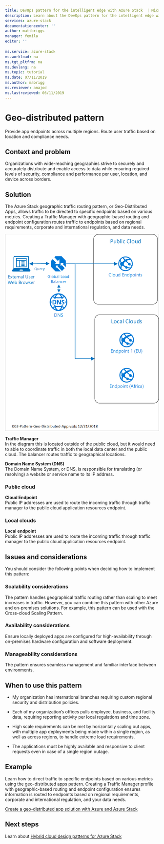 ```yaml
---
title: DevOps pattern for the intelligent edge with Azure Stack  | Microsoft Docs
description: Learn about the DevOps pattern for the intelligent edge with Azure Stack.
services: azure-stack
documentationcenter: ''
author: mattbriggs
manager: femila
editor: ''

ms.service: azure-stack
ms.workload: na
ms.tgt_pltfrm: na
ms.devlang: na
ms.topic: tutorial
ms.date: 07/11/2019
ms.author: mabrigg
ms.reviewer: anajod
ms.lastreviewed: 06/11/2019
---
```


# Geo-distributed pattern

Provide app endpoints across multiple regions. Route user traffic based on location and compliance needs.

## Context and problem

Organizations with wide-reaching geographies strive to securely and accurately distribute and enable access to data while ensuring required levels of security, compliance and performance per user, location, and device across borders.

## Solution

The Azure Stack geographic traffic routing pattern, or Geo-Distributed Apps, allows traffic to be directed to specific endpoints based on various metrics. Creating a Traffic Manager with geographic-based routing and endpoint configuration routes traffic to endpoints based on regional requirements, corporate and international regulation, and data needs.

![Geo-distributed pattern](media/azure-stack-edge-pattern-geo-distribution/geo-distribution.png)

**Traffic Manager**  
In the diagram this is located outside of the public cloud, but it would need to able to coordinate traffic in both the local data center and the public cloud. The balancer routes traffic to geographical locations.

**Domain Name System (DNS)**  
The Domain Name System, or DNS, is responsible for translating (or resolving) a website or service name to its IP address.

### Public cloud

**Cloud Endpoint**  
Public IP addresses are used to route the incoming traffic through traffic manager to the public cloud application resources endpoint.  

### Local clouds

**Local endpoint**  
Public IP addresses are used to route the incoming traffic through traffic manager to the public cloud application resources endpoint.

## Issues and considerations

You should consider the following points when deciding how to implement this pattern:

### Scalability considerations

The pattern handles geographical traffic routing rather than scaling to meet increases in traffic. However, you can combine this pattern with other Azure and on-premises solutions. For example, this pattern can be used with the Cross-cloud Scaling Pattern.

### Availability considerations

Ensure locally deployed apps are configured for high-availability through on-premises hardware configuration and software deployment.

### Manageability considerations

The pattern ensures seamless management and familiar interface between environments.

## When to use this pattern

-   My organization has international branches requiring custom regional security and distribution policies.

-   Each of my organization’s offices pulls employee, business, and facility data, requiring reporting activity per local regulations and time zone.

-   High scale requirements can be met by horizontally scaling out apps, with multiple app deployments being made within a single region, as well as across regions, to handle extreme load requirements.

-   The applications must be highly available and responsive to client requests even in case of a single region outage.

## Example

Learn how to direct traffic to specific endpoints based on various metrics using the geo-distributed apps pattern. Creating a Traffic Manager profile with geographic-based routing and endpoint configuration ensures information is routed to endpoints based on regional requirements, corporate and international regulation, and your data needs.

[Create a geo-distributed app solution with Azure and Azure Stack](https://docs.microsoft.com/azure/azure-stack/user/azure-stack-solution-geo-distributed)

## Next steps

Learn about [Hybrid cloud design patterns for Azure Stack](azure-stack-edge-pattern-overview.md)
